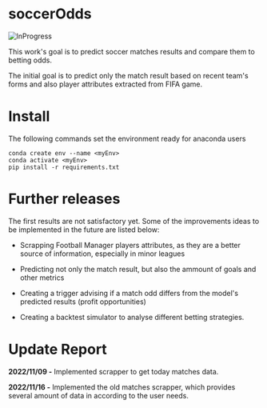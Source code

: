 # soccerOdds

![InProgress](https://img.shields.io/badge/Status-In%20progress-yellow)

This work's goal is to predict soccer matches results and compare them to betting odds.

The initial goal is to predict only the match result based on recent team's forms and also player attributes extracted from FIFA game.

# Install

The following commands set the environment ready for anaconda users

```
conda create env --name <myEnv>
conda activate <myEnv>
pip install -r requirements.txt
```

# Further releases

The first results are not satisfactory yet. Some of the improvements ideas to be implemented in the future are listed below:

- Scrapping Football Manager players attributes, as they are a better source of information, especially in minor leagues

- Predicting not only the match result, but also the ammount of goals and other metrics
- Creating a trigger advising if a match odd differs from the model's predicted results (profit opportunities)
- Creating a backtest simulator to analyse different betting strategies.

# Update Report

**2022/11/09 -** Implemented scrapper to get today matches data.

**2022/11/16 -** Implemented the old matches scrapper, which provides several amount of data in according to the user needs.
